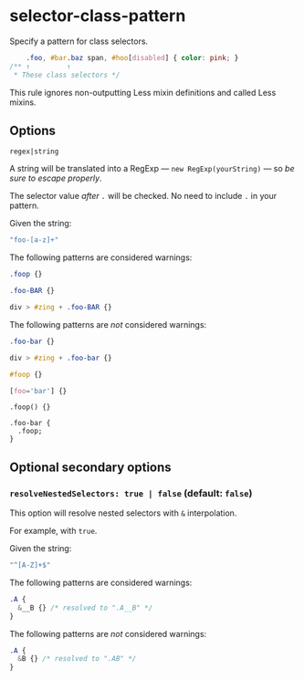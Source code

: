 # selector-class-pattern

Specify a pattern for class selectors.

```css
    .foo, #bar.baz span, #hoo[disabled] { color: pink; }
/** ↑         ↑
 * These class selectors */
```

This rule ignores non-outputting Less mixin definitions and called Less mixins.

## Options

`regex|string`

A string will be translated into a RegExp — `new RegExp(yourString)` — so *be sure to escape properly*.

The selector value *after `.`* will be checked. No need to include `.` in your pattern.

Given the string:

```js
"foo-[a-z]+"
```

The following patterns are considered warnings:

```css
.foop {}
```

```css
.foo-BAR {}
```

```css
div > #zing + .foo-BAR {}
```

The following patterns are *not* considered warnings:

```css
.foo-bar {}
```

```css
div > #zing + .foo-bar {}
```

```css
#foop {}
```

```css
[foo='bar'] {}
```

```less
.foop() {}
```

```less
.foo-bar {
  .foop;
}
```

## Optional secondary options

### `resolveNestedSelectors: true | false` (default: `false`)

This option will resolve nested selectors with `&` interpolation.

For example, with `true`.

Given the string:

```js
"^[A-Z]+$"
```

The following patterns are considered warnings:

```css
.A {
  &__B {} /* resolved to ".A__B" */
}
```

The following patterns are *not* considered warnings:

```css
.A {
  &B {} /* resolved to ".AB" */
}
```
